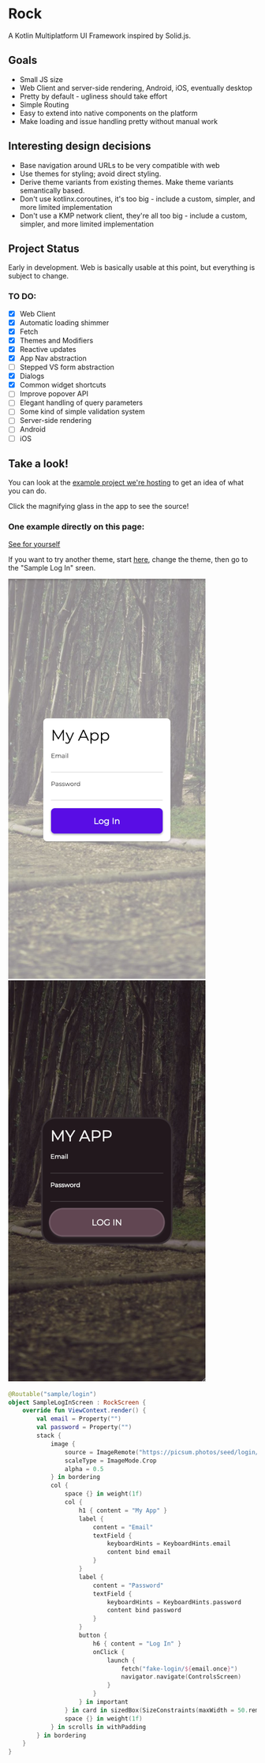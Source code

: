 # Rock

A Kotlin Multiplatform UI Framework inspired by Solid.js.

## Goals

- Small JS size
- Web Client and server-side rendering, Android, iOS, eventually desktop
- Pretty by default - ugliness should take effort
- Simple Routing
- Easy to extend into native components on the platform
- Make loading and issue handling pretty without manual work

## Interesting design decisions

- Base navigation around URLs to be very compatible with web
- Use themes for styling; avoid direct styling.
- Derive theme variants from existing themes.  Make theme variants semantically based.
- Don't use kotlinx.coroutines, it's too big - include a custom, simpler, and more limited implementation
- Don't use a KMP network client, they're all too big - include a custom, simpler, and more limited implementation

## Project Status

Early in development.  Web is basically usable at this point, but everything is subject to change.

### TO DO:

- [X] Web Client
- [X] Automatic loading shimmer
- [X] Fetch
- [X] Themes and Modifiers
- [X] Reactive updates
- [X] App Nav abstraction
- [ ] Stepped VS form abstraction
- [X] Dialogs
- [X] Common widget shortcuts
- [ ] Improve popover API
- [ ] Elegant handling of query parameters
- [ ] Some kind of simple validation system
- [ ] Server-side rendering
- [ ] Android
- [ ] iOS

## Take a look!

You can look at the [example project we're hosting](https://rock.cs.lightningkite.com/) to get an idea of what you can do.

Click the magnifying glass in the app to see the source!

### One example directly on this page:

[See for yourself](https://rock.cs.lightningkite.com/sample/login)

If you want to try another theme, start [here](https://rock.cs.lightningkite.com/), change the theme, then go to the "Sample Log In" sreen.

![Screenshot 1](docs/SampleLoginScreen_A.png) ![Screenshot 2](docs/SampleLoginScreen_B.png)

```kotlin
@Routable("sample/login")
object SampleLogInScreen : RockScreen {
    override fun ViewContext.render() {
        val email = Property("")
        val password = Property("")
        stack {
            image {
                source = ImageRemote("https://picsum.photos/seed/login/1080/1920")
                scaleType = ImageMode.Crop
                alpha = 0.5
            } in bordering
            col {
                space {} in weight(1f)
                col {
                    h1 { content = "My App" }
                    label {
                        content = "Email"
                        textField {
                            keyboardHints = KeyboardHints.email
                            content bind email
                        }
                    }
                    label {
                        content = "Password"
                        textField {
                            keyboardHints = KeyboardHints.password
                            content bind password
                        }
                    }
                    button {
                        h6 { content = "Log In" }
                        onClick {
                            launch {
                                fetch("fake-login/${email.once}")
                                navigator.navigate(ControlsScreen)
                            }
                        }
                    } in important
                } in card in sizedBox(SizeConstraints(maxWidth = 50.rem))
                space {} in weight(1f)
            } in scrolls in withPadding
        } in bordering
    }
}
```
